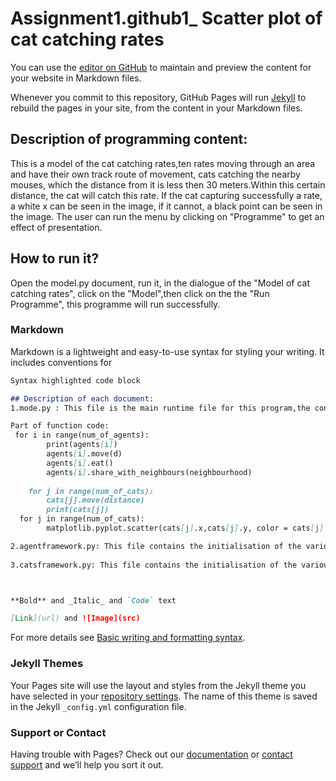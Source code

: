 # Assignment1.github1_ Scatter plot of cat catching rates

You can use the [editor on GitHub](https://github.com/Chongrui1/Assignment1.github.io/edit/gh-pages/index.md) to maintain and preview the content for your website in Markdown files.

Whenever you commit to this repository, GitHub Pages will run [Jekyll](https://jekyllrb.com/) to rebuild the pages in your site, from the content in your Markdown files.

## Description of programming content:
This is a model of the cat catching rates,ten rates moving through an area and have their own track route of movement,
cats catching the nearby mouses, which the distance from it is less then 30 meters.Within this certain distance, the cat will catch this rate.
If the cat capturing successfully a rate, a white x can be seen in the image, if it cannot, a black point can be seen in the image.
The user can run the menu by clicking on "Programme" to get an effect of presentation. 



## How to run it?
Open the model.py document, run it,  in the dialogue of the "Model of cat catching rates", click on the "Model",then click on the the "Run Programme", this programme will run successfully.




### Markdown

Markdown is a lightweight and easy-to-use syntax for styling your writing. It includes conventions for

```markdown
Syntax highlighted code block

## Description of each document:
1.mode.py : This file is the main runtime file for this program,the content of the code includes the implementation of various functions, for instance,loading of coordinate systems and reading of background image.There is also code about running front-end pages directly.There are also calls to various functions in other documents, such as movement, eating, interaction between agent points, etc.

Part of function code: 
 for i in range(num_of_agents): 
        print(agents[i])
        agents[i].move(d)
        agents[i].eat()
        agents[i].share_with_neighbours(neighbourhood)
        
    for j in range(num_of_cats):
        cats[j].move(distance)
        print(cats[j])   
  for j in range(num_of_cats):
        matplotlib.pyplot.scatter(cats[j].x,cats[j].y, color = cats[j].color)

2.agentframework.py: This file contains the initialisation of the various 'rat' parameters.Various other functions,such as eat, move_coordinate, and most importantly, the interact with each agent points, etc.
 
3.catsframework.py: This file contains the initialisation of the various 'cats' parameters.the functions are similar to the 'agentframework'.



**Bold** and _Italic_ and `Code` text

[Link](url) and ![Image](src)
```

For more details see [Basic writing and formatting syntax](https://docs.github.com/en/github/writing-on-github/getting-started-with-writing-and-formatting-on-github/basic-writing-and-formatting-syntax).

### Jekyll Themes

Your Pages site will use the layout and styles from the Jekyll theme you have selected in your [repository settings](https://github.com/Chongrui1/Assignment1.github.io/settings/pages). The name of this theme is saved in the Jekyll `_config.yml` configuration file.

### Support or Contact

Having trouble with Pages? Check out our [documentation](https://docs.github.com/categories/github-pages-basics/) or [contact support](https://support.github.com/contact) and we’ll help you sort it out.
